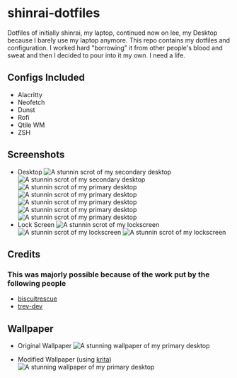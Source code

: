 # shinrai-dotfiles

Dotfiles of initially shinrai, my laptop, continued now on lee, my Desktop because I barely use my laptop anymore. This repo contains my dotfiles and configuration. I worked hard "borrowing" it from other people's blood and sweat and then I decided to pour into it my own. I need a life.

## Configs Included

- Alacritty
- Neofetch
- Dunst 
- Rofi
- Qtile WM
- ZSH

## Screenshots

- Desktop
![A stunnin scrot of my secondary desktop](https://i.imgur.com/BBspW59.jpg)
![A stunnin scrot of my secondary desktop](https://i.imgur.com/43FrrxI.jpg)
![A stunnin scrot of my primary desktop](https://i.imgur.com/kd72n1D.jpg)
![A stunnin scrot of my primary desktop](https://i.imgur.com/9qXrVbT.png)
![A stunnin scrot of my primary desktop](https://i.imgur.com/otwSauS.png)
![A stunnin scrot of my primary desktop](https://i.imgur.com/ID5vyun.png)
![A stunnin scrot of my primary desktop](https://i.imgur.com/PYpStNl.png)
- Lock Screen
![A stunnin scrot of my lockscreen](https://i.imgur.com/kZcViWr.png)
![A stunnin scrot of my lockscreen](https://i.imgur.com/64NLWJ6.png)
![A stunnin scrot of my lockscreen](https://i.imgur.com/jpZEPK5.png)

## Credits

### This was majorly possible because of the work put by the following people

- [biscuitrescue](https://github.com/biscuitrescue/qtile-gentoo)
- [trev-dev](https://github.com/trev-dev/dotfiles)

## Wallpaper

- Original Wallpaper
![A stunning wallpaper of my primary desktop](https://images.hdqwalls.com/download/sound-waves-abstract-art-4k-yu-2560x1080.jpg)

- Modified Wallpaper (using [krita](https://krita.org/))
![A stunning wallpaper of my primary desktop](https://i.imgur.com/bha5Ja8.jpeg)